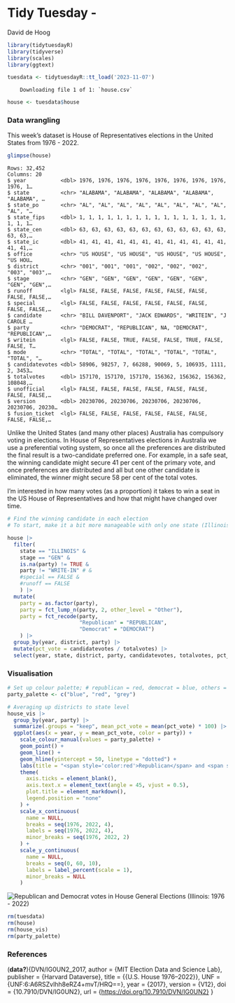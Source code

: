# Tidy Tuesday -
David de Hoog

``` r
library(tidytuesdayR)
library(tidyverse)
library(scales)
library(ggtext)

tuesdata <- tidytuesdayR::tt_load('2023-11-07')
```


        Downloading file 1 of 1: `house.csv`

``` r
house <- tuesdata$house
```

### Data wrangling

This week’s dataset is House of Representatives elections in the United
States from 1976 - 2022.

``` r
glimpse(house)
```

    Rows: 32,452
    Columns: 20
    $ year           <dbl> 1976, 1976, 1976, 1976, 1976, 1976, 1976, 1976, 1976, 1…
    $ state          <chr> "ALABAMA", "ALABAMA", "ALABAMA", "ALABAMA", "ALABAMA", …
    $ state_po       <chr> "AL", "AL", "AL", "AL", "AL", "AL", "AL", "AL", "AL", "…
    $ state_fips     <dbl> 1, 1, 1, 1, 1, 1, 1, 1, 1, 1, 1, 1, 1, 1, 1, 1, 1, 1, 1…
    $ state_cen      <dbl> 63, 63, 63, 63, 63, 63, 63, 63, 63, 63, 63, 63, 63, 63,…
    $ state_ic       <dbl> 41, 41, 41, 41, 41, 41, 41, 41, 41, 41, 41, 41, 41, 41,…
    $ office         <chr> "US HOUSE", "US HOUSE", "US HOUSE", "US HOUSE", "US HOU…
    $ district       <chr> "001", "001", "001", "002", "002", "002", "003", "003",…
    $ stage          <chr> "GEN", "GEN", "GEN", "GEN", "GEN", "GEN", "GEN", "GEN",…
    $ runoff         <lgl> FALSE, FALSE, FALSE, FALSE, FALSE, FALSE, FALSE, FALSE,…
    $ special        <lgl> FALSE, FALSE, FALSE, FALSE, FALSE, FALSE, FALSE, FALSE,…
    $ candidate      <chr> "BILL DAVENPORT", "JACK EDWARDS", "WRITEIN", "J CAROLE …
    $ party          <chr> "DEMOCRAT", "REPUBLICAN", NA, "DEMOCRAT", "REPUBLICAN",…
    $ writein        <lgl> FALSE, FALSE, TRUE, FALSE, FALSE, TRUE, FALSE, FALSE, T…
    $ mode           <chr> "TOTAL", "TOTAL", "TOTAL", "TOTAL", "TOTAL", "TOTAL", "…
    $ candidatevotes <dbl> 58906, 98257, 7, 66288, 90069, 5, 106935, 1111, 2, 3453…
    $ totalvotes     <dbl> 157170, 157170, 157170, 156362, 156362, 156362, 108048,…
    $ unofficial     <lgl> FALSE, FALSE, FALSE, FALSE, FALSE, FALSE, FALSE, FALSE,…
    $ version        <dbl> 20230706, 20230706, 20230706, 20230706, 20230706, 20230…
    $ fusion_ticket  <lgl> FALSE, FALSE, FALSE, FALSE, FALSE, FALSE, FALSE, FALSE,…

Unlike the United States (and many other places) Australia has
compulsory voting in elections. In House of Representatives elections in
Australia we use a preferential voting system, so once all the
preferences are distributed the final result is a two-candidate
preferred one. For example, in a safe seat, the winning candidate might
secure 41 per cent of the primary vote, and once preferences are
distributed and all but one other candidate is eliminated, the winner
might secure 58 per cent of the total votes.

I’m interested in how many votes (as a proportion) it takes to win a
seat in the US House of Representatives and how that might have changed
over time.

``` r
# Find the winning candidate in each election
# To start, make it a bit more manageable with only one state (Illinois, as the state that hosted this year's PositConf) and the general election stage (so omit the primaries).

house |>
  filter(
    state == "ILLINOIS" & 
    stage == "GEN" &
    is.na(party) != TRUE &
    party != "WRITE-IN" # &
    #special == FALSE &
    #runoff == FALSE
    ) |>
  mutate(
    party = as.factor(party),
    party = fct_lump_n(party, 2, other_level = "Other"),
    party = fct_recode(party, 
                       "Republican" = "REPUBLICAN",
                       "Democrat" = "DEMOCRAT")
    ) |>
  group_by(year, district, party) |>
  mutate(pct_vote = candidatevotes / totalvotes) |>
  select(year, state, district, party, candidatevotes, totalvotes, pct_vote) -> house_vis
```

### Visualisation

``` r
# Set up colour palette; # republican = red, democrat = blue, others = grey
party_palette <- c("blue", "red", "grey") 

# Averaging up districts to state level
house_vis |>
  group_by(year, party) |>
  summarize(.groups = "keep", mean_pct_vote = mean(pct_vote) * 100) |>
  ggplot(aes(x = year, y = mean_pct_vote, color = party)) +
    scale_colour_manual(values = party_palette) +
    geom_point() +
    geom_line() +
    geom_hline(yintercept = 50, linetype = "dotted") +
    labs(title = "<span style='color:red'>Republican</span> and <span style='color:blue'>Democrat</span> votes in House General Elections (Illinois: 1976 - 2022)") + 
    theme(
      axis.ticks = element_blank(),
      axis.text.x = element_text(angle = 45, vjust = 0.5),
      plot.title = element_markdown(),
      legend.position = "none"
    ) +
    scale_x_continuous(
      name = NULL,
      breaks = seq(1976, 2022, 4),
      labels = seq(1976, 2022, 4),
      minor_breaks = seq(1976, 2022, 2)
    ) +
    scale_y_continuous(
      name = NULL,
      breaks = seq(0, 60, 10),
      labels = label_percent(scale = 1),
      minor_breaks = NULL
    )
```

![Republican and Democrat votes in House General Elections (Illinois:
1976 - 2022)](analysis_files/figure-commonmark/vis-plot-1.png)

``` r
rm(tuesdata)
rm(house)
rm(house_vis)
rm(party_palette)
```

### References

(**data?**){DVN/IG0UN2_2017, author = {MIT Election Data and Science
Lab}, publisher = {Harvard Dataverse}, title = {{U.S. House 1976–2022}},
UNF = {UNF:6:A6RSZvlhh8eRZ4+mvT/HRQ==}, year = {2017}, version = {V12},
doi = {10.7910/DVN/IG0UN2}, url = {https://doi.org/10.7910/DVN/IG0UN2} }
